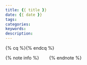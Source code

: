 ```yaml
---
title: {{ title }}
date: {{ date }}
tags:
categories: 
keywords:
description: 
---
```


{% cq %}{% endcq %}

{% note info %}
&nbsp;&nbsp;&nbsp;&nbsp;&nbsp;&nbsp;
{% endnote %}

<!-- more -->